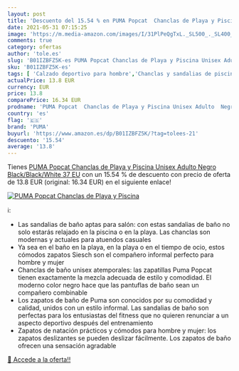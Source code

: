 ```yaml
---
layout: post
title: 'Descuento del 15.54 % en PUMA Popcat  Chanclas de Playa y Piscina'
date: 2021-05-31 07:15:25
image: 'https://m.media-amazon.com/images/I/31PlPeQgTxL._SL500_._SL400_.jpg'
comments: true
category: ofertas
author: 'tole.es'
slug: 'B01IZBFZ5K-es PUMA Popcat Chanclas de Playa y Piscina Unisex Adulto...'
sku: 'B01IZBFZ5K-es'
tags: [ 'Calzado deportivo para hombre','Chanclas y sandalias de piscina para hombre','Zapatillas y calzado deportivo para hombre','Zapatos','Zapatos para hombre','Zapatos y complementos','chanclas','puma', ]
actualPrice: 13.8 EUR
currency: EUR
price: 13.8
comparePrice: 16.34 EUR
prodname: 'PUMA Popcat  Chanclas de Playa y Piscina Unisex Adulto  Negro  Black/Black/White   37 EU'
country: 'es'
flag: '🇪🇸'
brand: 'PUMA'
buyurl: 'https://www.amazon.es/dp/B01IZBFZ5K/?tag=tolees-21'
descuento: '15.54'
average: '13.8'
---
```


Tienes [PUMA Popcat  Chanclas de Playa y Piscina Unisex Adulto  Negro  Black/Black/White   37 EU](https://www.amazon.es/dp/B01IZBFZ5K/?tag=tolees-21) con un 15.54 % de descuento con precio de oferta de 13.8 EUR (original: 16.34 EUR) en el siguiente enlace!

[![PUMA Popcat  Chanclas de Playa y Piscina](https://m.media-amazon.com/images/I/31PlPeQgTxL._SL500_._SL400_.jpg)](https://www.amazon.es/dp/B01IZBFZ5K/?tag=tolees-21)

ℹ️:

- Las sandalias de baño aptas para salón: con estas sandalias de baño no solo estarás relajado en la piscina o en la playa. Las chanclas son modernas y actuales para atuendos casuales
- Ya sea en el baño en la playa, en la playa o en el tiempo de ocio, estos cómodos zapatos Siesch son el compañero informal perfecto para hombre y mujer
- Chanclas de baño unisex atemporales: las zapatillas Puma Popcat tienen exactamente la mezcla adecuada de estilo y comodidad. El moderno color negro hace que las pantuflas de baño sean un compañero combinable
- Los zapatos de baño de Puma son conocidos por su comodidad y calidad, unidos con un estilo informal. Las sandalias de baño son perfectas para los entusiastas del fitness que no quieren renunciar a un aspecto deportivo después del entrenamiento
- Zapatos de natación prácticos y cómodos para hombre y mujer: los zapatos deslizantes se pueden deslizar fácilmente. Los zapatos de baño ofrecen una sensación agradable

[🛒 Accede a la oferta!!](https://www.amazon.es/dp/B01IZBFZ5K/?tag=tolees-21)
